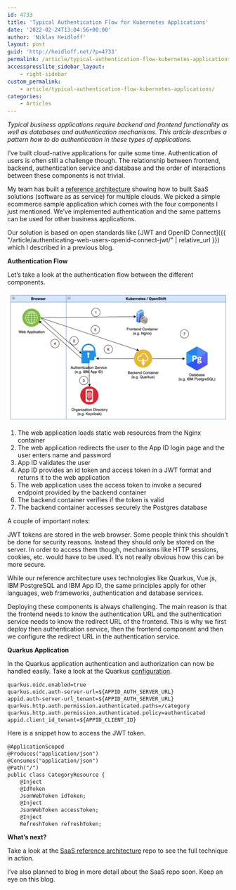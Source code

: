 ```yaml
---
id: 4733
title: 'Typical Authentication Flow for Kubernetes Applications'
date: '2022-02-24T13:04:56+00:00'
author: 'Niklas Heidloff'
layout: post
guid: 'http://heidloff.net/?p=4733'
permalink: /article/typical-authentication-flow-kubernetes-applications/
accesspresslite_sidebar_layout:
    - right-sidebar
custom_permalink:
    - article/typical-authentication-flow-kubernetes-applications/
categories:
    - Articles
---
```


*Typical business applications require backend and frontend functionality as well as databases and authentication mechanisms. This article describes a pattern how to do authentication in these types of applications.*

I’ve built cloud-native applications for quite some time. Authentication of users is often still a challenge though. The relationship between frontend, backend, authentication service and database and the order of interactions between these components is not trivial.

My team has built a [reference architecture](https://github.com/IBM/multi-tenancy) showing how to built SaaS solutions (software as as service) for multiple clouds. We picked a simple ecommerce sample application which comes with the four components I just mentioned. We’ve implemented authentication and the same patterns can be used for other business applications.

Our solution is based on open standards like [JWT and OpenID Connect]({{ "/article/authenticating-web-users-openid-connect-jwt/" | relative_url }}) which I described in a previous blog.

**Authentication Flow**

Let’s take a look at the authentication flow between the different components.

![image](/assets/img/2022/02/Screenshot-2022-02-24-at-08.58.29.png)

1. The web application loads static web resources from the Nginx container
2. The web application redirects the user to the App ID login page and the user enters name and password
3. App ID validates the user
4. App ID provides an id token and access token in a JWT format and returns it to the web application
5. The web application uses the access token to invoke a secured endpoint provided by the backend container
6. The backend container verifies if the token is valid
7. The backend container accesses securely the Postgres database

A couple of important notes:

JWT tokens are stored in the web browser. Some people think this shouldn’t be done for security reasons. Instead they should only be stored on the server. In order to access them though, mechanisms like HTTP sessions, cookies, etc. would have to be used. It’s not really obvious how this can be more secure.

While our reference architecture uses technologies like Quarkus, Vue.js, IBM PostgreSQL and IBM App ID, the same principles apply for other languages, web frameworks, authentication and database services.

Deploying these components is always challenging. The main reason is that the frontend needs to know the authentication URL and the authentication service needs to know the redirect URL of the frontend. This is why we first deploy then authentication service, then the frontend component and then we configure the redirect URL in the authentication service.

**Quarkus Application**

In the Quarkus application authentication and authorization can now be handled easily. Take a look at the Quarkus [configuration](https://github.com/IBM/multi-tenancy-backend/blob/main/src/main/resources/application.properties).

```
quarkus.oidc.enabled=true
quarkus.oidc.auth-server-url=${APPID_AUTH_SERVER_URL}
appid.auth-server-url_tenant=${APPID_AUTH_SERVER_URL}
quarkus.http.auth.permission.authenticated.paths=/category
quarkus.http.auth.permission.authenticated.policy=authenticated
appid.client_id_tenant=${APPID_CLIENT_ID}
```

Here is a snippet how to access the JWT token.

```
@ApplicationScoped
@Produces("application/json")
@Consumes("application/json")
@Path("/")
public class CategoryResource {
    @Inject
    @IdToken
    JsonWebToken idToken;
    @Inject
    JsonWebToken accessToken;
    @Inject
    RefreshToken refreshToken;
```

**What’s next?**

Take a look at the [SaaS reference architecture](https://github.com/IBM/multi-tenancy) repo to see the full technique in action.

I’ve also planned to blog in more detail about the SaaS repo soon. Keep an eye on this blog.